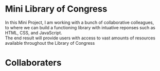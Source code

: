 # Mini Library of Congress

In this Mini Project, I am working with a bunch of collaborative colleagues, to where we can build a functioning library with intuative reponses such as HTML, CSS, and JavaScript. <br>
The end result will provide users with access to vast amounts of resources available throughout the Library of Congress

# Collaboraters
